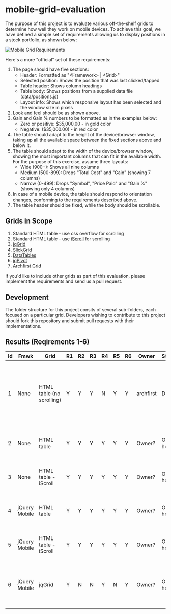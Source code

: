 mobile-grid-evaluation
======================

The purpose of this project is to evaluate various off-the-shelf grids to determine how well they work
on mobile devices. To achieve this goal, we have defined a simple set of requirements allowing us to
display positions in a stock portfolio, as shown below:

![Mobile Grid Requirements](https://raw.github.com/archfirst/mobile-grid-evaluation/master/docs/mobile-grid-requirements.png)

Here's a more "official" set of these requirements:

1. The page should have five sections:
    * Header: Formatted as "\<Framework\> | \<Grid\>"
    * Selected position: Shows the position that was last clicked/tapped
    * Table header: Shows column headings
    * Table body: Shows positions from a supplied data file (data/positions.js)
    * Layout info: Shows which responsive layout has been selected and the window size in pixels
2. Look and feel should be as shown above.
3. Gain and Gain % numbers to be formatted as in the examples below:
    * Zero or positive: $35,000.00 - in gold color
    * Negative: ($35,000.00) - in red color
4. The table should adapt to the height of the device/browser window, taking up all the available
space between the fixed sections above and below it.
5. The table should adapt to the width of the device/browser window, showing the most important
columns that can fit in the available width. For the purpose of this exercise, assume three layouts:
    * Wide (900+): Shows all nine columns
    * Medium (500-899): Drops "Total Cost" and "Gain" (showing 7 columns)
    * Narrow (0-499): Drops "Symbol", "Price Paid" and "Gain %" (showing only 4 columns)
6. In case of a mobile device, the table should respond to orientation changes, conforming to the
requirements described above.
7. The table header should be fixed, while the body should be scrollable.

Grids in Scope
--------------
1. Standard HTML table - use css overflow for scrolling
2. Standard HTML table - use [iScroll](http://cubiq.org/iscroll-4) for scrolling
3. [jqGrid](http://www.trirand.com)
4. [SlickGrid](https://github.com/mleibman/SlickGrid/wiki)
5. [DataTables](http://www.datatables.net)
6. [jqPivot](https://github.com/roblarsen/jqPivot)
7. [Archfirst Grid](https://archfirst.googlecode.com/svn/trunk/html/libs/archfirst/jquery-afgrid)

If you'd like to include other grids as part of this evaluation, please implement the requirements
and send us a pull request.

Development
-----------
The folder structure for this project consits of several sub-folders, each focused on a particular
grid. Developers wishing to contribute to this project should fork this repository and submit pull
requests with their implementations.

Results (Reqirements 1-6)
-------------------------
<table>
    <thead>
        <tr>
            <th>Id</th>
            <th>Fmwk</th>
            <th>Grid</th>
            <th>R1</th>
            <th>R2</th>
            <th>R3</th>
            <th>R4</th>
            <th>R5</th>
            <th>R6</th>
            <th>Owner</th>
            <th>Status</th>
            <th>Demo</th>
            <th>Comments</th>
        </tr>
    </thead>
    <tbody>
        <tr>
            <td>1</td>
            <td>None</td>
            <td>HTML table (no scrolling)</td>
            <td>Y</td>
            <td>Y</td>
            <td>Y</td>
            <td>N</td>
            <td>Y</td>
            <td>Y</td>
            <td>archfirst</td>
            <td>Done</td>
            <td><a href="http://archfirst.org/examples/mobile-grid-evaluation/no-framework-html-table-no-scrolling" target="_blank">Run</a></td>
            <td>Starter example providing desired look and feel. No attempt to make the table scrollable.</td>
        </tr>
        <tr>
            <td>2</td>
            <td>None</td>
            <td>HTML table</td>
            <td>Y</td>
            <td>Y</td>
            <td>Y</td>
            <td>Y</td>
            <td>Y</td>
            <td>Y</td>
            <td>Owner?</td>
            <td>On hold</td>
            <td><a href="http://archfirst.org/examples/mobile-grid-evaluation/no-framework-html-table" target="_blank">Run</a></td>
            <td>Needs work to freeze table header</td>
        </tr>
        <tr>
            <td>3</td>
            <td>None</td>
            <td>HTML table - iScroll</td>
            <td>Y</td>
            <td>Y</td>
            <td>Y</td>
            <td>Y</td>
            <td>Y</td>
            <td>Y</td>
            <td>Owner?</td>
            <td>On hold</td>
            <td><a href="http://archfirst.org/examples/mobile-grid-evaluation/no-framework-html-table-iscroll" target="_blank">Run</a></td>
            <td>Needs work to freeze table header</td>
        </tr>
        <tr>
            <td>4</td>
            <td>jQuery Mobile</td>
            <td>HTML table</td>
            <td>Y</td>
            <td>Y</td>
            <td>Y</td>
            <td>Y</td>
            <td>Y</td>
            <td>Y</td>
            <td>Owner?</td>
            <td>On hold</td>
            <td><a href="http://archfirst.org/examples/mobile-grid-evaluation/jquery-mobile-html-table" target="_blank">Run</a></td>
            <td>Needs work to freeze table header</td>
        </tr>
        <tr>
            <td>5</td>
            <td>jQuery Mobile</td>
            <td>HTML table - iScroll</td>
            <td>Y</td>
            <td>Y</td>
            <td>Y</td>
            <td>Y</td>
            <td>Y</td>
            <td>Y</td>
            <td>Owner?</td>
            <td>On hold</td>
            <td><a href="http://archfirst.org/examples/mobile-grid-evaluation/jquery-mobile-html-table-iscroll" target="_blank">Run</a></td>
            <td>Needs work to freeze table header</td>
        </tr>
        <tr>
            <td>6</td>
            <td>jQuery Mobile</td>
            <td>jqGrid</td>
            <td>Y</td>
            <td>N</td>
            <td>N</td>
            <td>Y</td>
            <td>N</td>
            <td>Y</td>
            <td>Owner?</td>
            <td>On hold</td>
            <td><a href="http://archfirst.org/examples/mobile-grid-evaluation/juqery-mobile-jqgrid" target="_blank">Run</a></td>
            <td>Needs work on look & feel as well as scrolling on mobile devices.</td>
        </tr>
    </tbody>
</table>